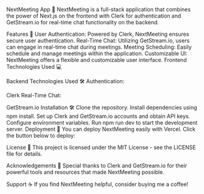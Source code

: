 NextMeeting App 📅
NextMeeting is a full-stack application that combines the power of Next.js on the frontend with Clerk for authentication and GetStream.io for real-time chat functionality on the backend.

Features 🚀
User Authentication: Powered by Clerk, NextMeeting ensures secure user authentication.
Real-Time Chat: Utilizing GetStream.io, users can engage in real-time chat during meetings.
Meeting Scheduling: Easily schedule and manage meetings within the application.
Customizable UI: NextMeeting offers a flexible and customizable user interface.
Frontend Technologies Used 💻

Backend Technologies Used 🛠️
Authentication:

Clerk
Real-Time Chat:

GetStream.io
Installation 🛠️
Clone the repository.
Install dependencies using npm install.
Set up Clerk and GetStream.io accounts and obtain API keys.
Configure environment variables.
Run npm run dev to start the development server.
Deployment 🚀
You can deploy NextMeeting easily with Vercel. Click the button below to deploy:


License 📝
This project is licensed under the MIT License - see the LICENSE file for details.

Acknowledgements 🙏
Special thanks to Clerk and GetStream.io for their powerful tools and resources that made NextMeeting possible.

Support ☕
If you find NextMeeting helpful, consider buying me a coffee!
